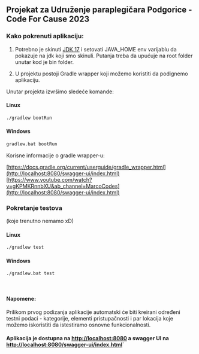 ## Projekat za Udruženje paraplegičara Podgorice - Code For Cause 2023

### Kako pokrenuti aplikaciju:
1. Potrebno je skinuti [JDK 17](https://adoptium.net/temurin/releases/)  i setovati JAVA_HOME env varijablu
da pokazuje na jdk koji smo skinuli. Putanja treba da upućuje na root folder unutar kod je bin folder.
   
2. U projektu postoji Gradle wrapper koji možemo koristiti da podignemo aplikaciju.

Unutar projekta izvršimo sledeće komande:

#### Linux
```bash
./gradlew bootRun
```

#### Windows
```bash
gradlew.bat bootRun
```

Korisne informacije o gradle wrapper-u:   

[https://docs.gradle.org/current/userguide/gradle_wrapper.html](http://localhost:8080/swagger-ui/index.html)    
[https://www.youtube.com/watch?v=gKPMKRnnbXU&ab_channel=MarcoCodes](http://localhost:8080/swagger-ui/index.html)

### Pokretanje testova 
(koje trenutno nemamo xD)
#### Linux
```bash
./gradlew test
```

#### Windows
```bash
./gradlew.bat test
```
<br>

#### Napomene:
Prilikom prvog podizanja aplikacije automatski će biti kreirani određeni testni podaci - kategorije, elementi pristupačnosti i par lokacija koje možemo iskoristiti da istestiramo osnovne funkcionalnosti. 

#### Aplikacija je dostupna na [http://localhost:8080](http://localhost:8080) a swagger UI na [http://localhost:8080/swagger-ui/index.html](http://localhost:8080/swagger-ui/index.html)`
